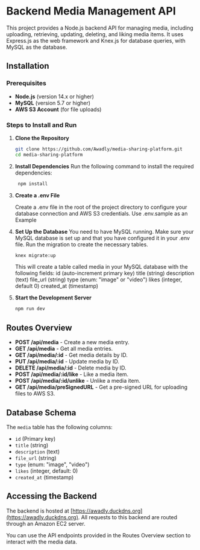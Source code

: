 # Backend Media Management API

This project provides a Node.js backend API for managing media, including uploading, retrieving, updating, deleting, and liking media items. It uses Express.js as the web framework and Knex.js for database queries, with MySQL as the database.

## Installation

### Prerequisites

- **Node.js** (version 14.x or higher)
- **MySQL** (version 5.7 or higher)
- **AWS S3 Account** (for file uploads)

### Steps to Install and Run

1. **Clone the Repository**
   ```bash
   git clone https://github.com/Awadly/media-sharing-platform.git
   cd media-sharing-platform
   ```
2. **Install Dependencies**
   Run the following command to install the required dependencies:
   ```bash
    npm install
   ```
3. **Create a .env File**

   Create a .env file in the root of the project directory to configure your database connection and AWS S3 credentials. Use .env.sample as an Example

4. **Set Up the Database**
   You need to have MySQL running. Make sure your MySQL database is set up and that you have configured it in your .env file. Run the migration to create the necessary tables.
   ```bash
   knex migrate:up
   ```
   This will create a table called media in your MySQL database with the following fields:
   id (auto-increment primary key)
   title (string)
   description (text)
   file_url (string)
   type (enum: "image" or "video")
   likes (integer, default 0)
   created_at (timestamp)
5. **Start the Development Server**
   ```bash
   npm run dev
   ```

## Routes Overview

- **POST /api/media** - Create a new media entry.
- **GET /api/media** - Get all media entries.
- **GET /api/media/:id** - Get media details by ID.
- **PUT /api/media/:id** - Update media by ID.
- **DELETE /api/media/:id** - Delete media by ID.
- **POST /api/media/:id/like** - Like a media item.
- **POST /api/media/:id/unlike** - Unlike a media item.
- **GET /api/media/preSignedURL** - Get a pre-signed URL for uploading files to AWS S3.

## Database Schema

The `media` table has the following columns:

- `id` (Primary key)
- `title` (string)
- `description` (text)
- `file_url` (string)
- `type` (enum: "image", "video")
- `likes` (integer, default: 0)
- `created_at` (timestamp)

## Accessing the Backend

The backend is hosted at [https://awadly.duckdns.org](https://awadly.duckdns.org). All requests to this backend are routed through an Amazon EC2 server.

You can use the API endpoints provided in the Routes Overview section to interact with the media data.

